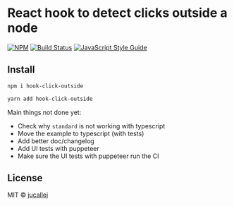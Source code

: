 # React hook to detect clicks outside a node

[![NPM](https://img.shields.io/npm/v/hook-click-outside.svg)](https://www.npmjs.com/package/hook-click-outside) [![Build Status](https://travis-ci.com/jucallej/hook-click-outside.svg?branch=master)](https://travis-ci.com/jucallej/hook-click-outside)
 [![JavaScript Style Guide](https://img.shields.io/badge/code_style-standard-brightgreen.svg)](https://standardjs.com)
## Install

```bash
npm i hook-click-outside
```

```bash
yarn add hook-click-outside
```

Main things not done yet:

* Check why `standard` is not working with typescript
* Move the example to typescript (with tests)
* Add better doc/changelog
* Add UI tests with puppeteer
* Make sure the UI tests with puppeteer run the CI

## License

MIT © [jucallej](https://github.com/jucallej)
